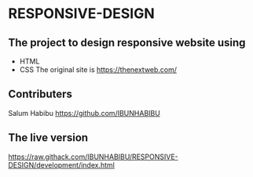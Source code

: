 # RESPONSIVE-DESIGN
## The project to design responsive website using

* HTML
* CSS
The original site is https://thenextweb.com/
## Contributers
Salum Habibu https://github.com/IBUNHABIBU

## The live version
https://raw.githack.com/IBUNHABIBU/RESPONSIVE-DESIGN/development/index.html

